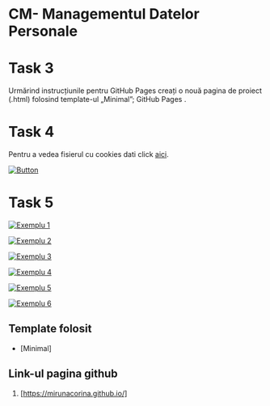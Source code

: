 # CM- Managementul Datelor Personale

# Task 3
Urmărind instrucțiunile pentru GitHub Pages  creați o nouă pagina de proiect (.html) folosind template-ul „Minimal”; GitHub Pages .

# Task 4
Pentru a vedea fisierul cu cookies dati click [aici](task4.html).

[![Button](https://img.shields.io/badge/Open%20HTML%20File-Task%204-orange)](task4.html)

# Task 5

[![Exemplu 1](https://img.shields.io/badge/Mozilla%20Exemplu%201-blue)](Ex1.html)

[![Exemplu 2](https://img.shields.io/badge/Mozilla%20Exemplu%202-blue)](Ex2.html)

[![Exemplu 3](https://img.shields.io/badge/Mozilla%20Exemplu%203-blue)](Ex3.html)

[![Exemplu 4](https://img.shields.io/badge/Mozilla%20Exemplu%204-blue)](Ex4.html)

[![Exemplu 5](https://img.shields.io/badge/Mozilla%20Exemplu%205-blue)](Ex5.html)

[![Exemplu 6](https://img.shields.io/badge/Mozilla%20Exemplu%206-blue)](Ex6.html)

## Template folosit
- [Minimal]

## Link-ul pagina github 

1. [https://mirunacorina.github.io/]


